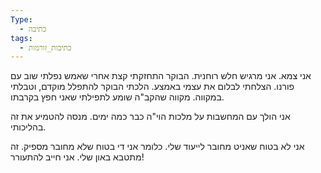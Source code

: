 ```yaml
---
Type:
  - כתיבה
tags:
  - כתיבות_זורמות
---
```

אני צמא. אני מרגיש חלש רוחנית. הבוקר התחזקתי קצת אחרי שאמש נפלתי שוב עם פורנו. הצלחתי לבלום את עצמי באמצע. הלכתי הבוקר להתפלל מוקדם, וטבלתי במקווה.
מקווה שהקב"ה שומע לתפילתי שאני חפץ בקרבתו.

אני הולך עם המחשבות על מלכות הוי"ה כבר כמה ימים. מנסה להטמיע את זה בהליכותי.

אני לא בטוח שאניט מחובר לייעוד שלי. כלומר אני די בטוח שלא מחובר מספיק. זה מתטבא באון שלי.
אני חייב להתעורר!

